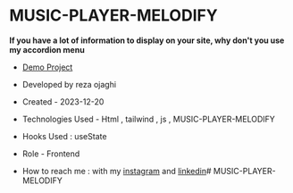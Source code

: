 # MUSIC-PLAYER-MELODIFY
**If you have a lot of information to display on your site, why don't you use my accordion menu**



- [Demo Project](https://reza-ojaghi-dro.github.io/MUSIC-PLAYER-MELODIFY/)
 
- Developed by reza ojaghi

- Created - 2023-12-20

- Technologies Used - Html , tailwind , js  ,  MUSIC-PLAYER-MELODIFY

- Hooks Used : useState 

- Role - Frontend

- How to reach me : with my [instagram](https://www.instagram.com/reza-ojaghi-dro) and [linkedin](https://www.linkedin.com/in/reza-ojaghi-428748280/)# MUSIC-PLAYER-MELODIFY
